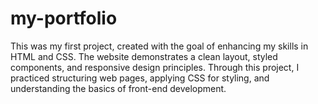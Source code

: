 # my-portfolio
This was my first project, created with the goal of enhancing my skills in HTML and CSS. The website demonstrates a clean layout, styled components, and responsive design principles. Through this project, I practiced structuring web pages, applying CSS for styling, and understanding the basics of front-end development.
